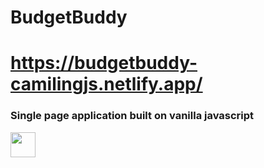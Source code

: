 # BudgetBuddy
# https://budgetbuddy-camilingjs.netlify.app/
### Single page application built on vanilla javascript
<img src="https://media.giphy.com/media/UuqNO2hgbAMK4T6K57/giphy.gif" width="40" height="40" />
